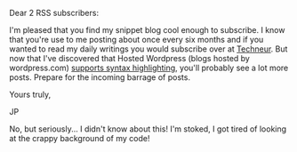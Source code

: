 <!--
author: JP Richardson
publish: Fri Aug 06 2010 23:10:13 GMT-0500 (CDT)
status: publish
type: post
link: https://procbits.wordpress.com/2010/08/06/hosted-wordpress-syntax-highlighting/
tags: Misc
slug: 2010/08/06/hosted-wordpress-syntax-highlighting
title: Hosted Wordpress Syntax Highlighting 
-->



Dear 2 RSS subscribers:

I'm pleased that you find my snippet blog cool enough to subscribe. I
know that you're use to me posting about once every six months and if
you wanted to read my daily writings you would subscribe over at
[Techneur](http://techneur.com). But now that I've discovered that
Hosted Wordpress (blogs hosted by wordpress.com) [supports syntax
highlighting](http://en.support.wordpress.com/code/posting-source-code/),
you'll probably see a lot more posts. Prepare for the incoming barrage
of posts.

Yours truly,

JP

No, but seriously... I didn't know about this! I'm stoked, I got tired
of looking at the crappy background of my code!


